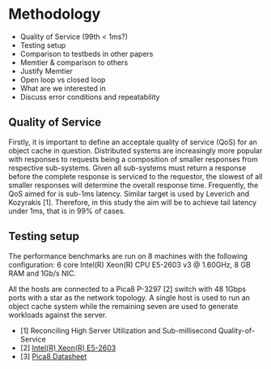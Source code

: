# Methodology

* Quality of Service (99th < 1ms?)
* Testing setup
* Comparison to testbeds in other papers
* Memtier & comparison to others
* Justify Memtier
* Open loop vs closed loop
* What are we interested in
* Discuss error conditions and repeatability

## Quality of Service
Firstly, it is important to define an acceptale quality of service (QoS) for an object cache in question. Distributed systems are increasingly more popular with responses to requests being a composition of smaller responses from respective sub-systems. Given all sub-systems must return a response before the complete response is serviced to the requestor, the slowest of all smaller responses will determine the overall response time. Frequently, the QoS aimed for is sub-1ms latency. Similar target is used by Leverich and Kozyrakis [1]. Therefore, in this study the aim will be to achieve tail latency under 1ms, that is in 99% of cases.

## Testing setup
The performance benchmarks are run on 8 machines with the following configuration: 6 core Intel(R) Xeon(R) CPU E5-2603 v3 @ 1.60GHz, 8 GB RAM and 1Gb/s NIC.

All the hosts are connected to a Pica8 P-3297 [2] switch with 48 1Gbps ports with a star as the network topology. A single host is used to run an object cache system while the remaining seven are used to generate workloads against the server.

* [1] Reconciling High Server Utilization
and Sub-millisecond Quality-of-Service
* [2] [Intel(R) Xeon(R) E5-2603](http://ark.intel.com/products/64592/Intel-Xeon-Processor-E5-2603-10M-Cache-1_80-GHz-6_40-GTs-Intel-QPI)
* [3] [Pica8 Datasheet](http://www.pica8.com/wp-content/uploads/2015/09/pica8-datasheet-48x1gbe-p3297.pdf)